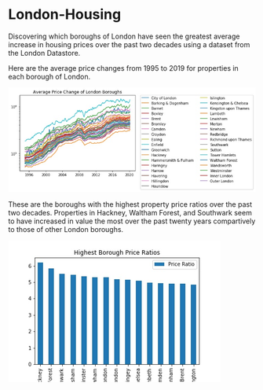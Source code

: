 # London-Housing
Discovering which boroughs of London have seen the greatest average increase in housing prices over the past two decades using a dataset from the London Datastore.

Here are the average price changes from 1995 to 2019 for properties in each borough of London.

![Average Price Change](./plots/avgPriceChange.jpg)

These are the boroughs with the highest property price ratios over the past two decades. Properties in Hackney, Waltham Forest, and Southwark seem to have increased in value the most over the past twenty years compartively to those of other London boroughs.

![Top Fifteen Boroughs](./plots/top15.jpg)